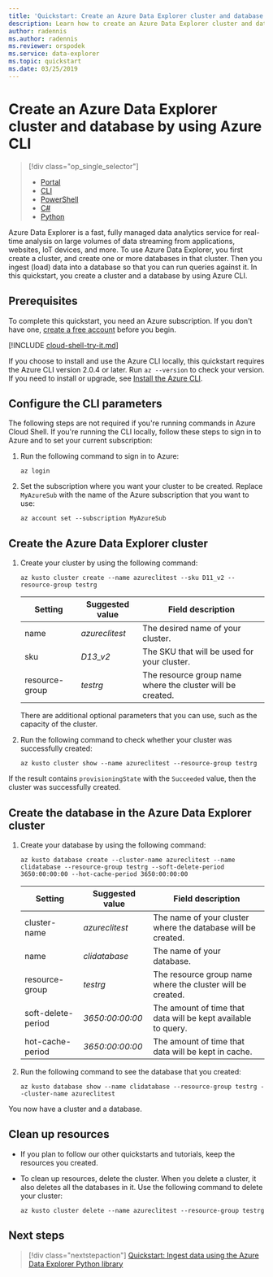```yaml
---
title: 'Quickstart: Create an Azure Data Explorer cluster and database by using Azure CLI'
description: Learn how to create an Azure Data Explorer cluster and database by using the Azure CLI
author: radennis
ms.author: radennis
ms.reviewer: orspodek
ms.service: data-explorer
ms.topic: quickstart
ms.date: 03/25/2019
---
```


# Create an Azure Data Explorer cluster and database by using Azure CLI

> [!div class="op_single_selector"]
> * [Portal](create-cluster-database-portal.md)
> * [CLI](create-cluster-database-cli.md)
> * [PowerShell](create-cluster-database-powershell.md)
> * [C#](create-cluster-database-csharp.md)
> * [Python](create-cluster-database-python.md)
>

Azure Data Explorer is a fast, fully managed data analytics service for real-time analysis on large volumes of data streaming from applications, websites, IoT devices, and more. To use Azure Data Explorer, you first create a cluster, and create one or more databases in that cluster. Then you ingest (load) data into a database so that you can run queries against it. In this quickstart, you create a cluster and a database by using Azure CLI.

## Prerequisites

To complete this quickstart, you need an Azure subscription. If you don't have one, [create a free account](https://azure.microsoft.com/free/) before you begin.

[!INCLUDE [cloud-shell-try-it.md](../../includes/cloud-shell-try-it.md)]

If you choose to install and use the Azure CLI locally, this quickstart requires the Azure CLI version 2.0.4 or later. Run `az --version` to check your version. If you need to install or upgrade, see [Install the Azure CLI](https://docs.microsoft.com/en-us/cli/azure/install-azure-cli?view=azure-cli-latest).

## Configure the CLI parameters

The following steps are not required if you're running commands in Azure Cloud Shell. If you're running the CLI locally, follow these steps to sign in to Azure and to set your current subscription:

1. Run the following command to sign in to Azure:

    ```azurecli-interactive
    az login
    ```

1. Set the subscription where you want your cluster to be created. Replace `MyAzureSub` with the name of the Azure subscription that you want to use:

    ```azurecli-interactive
    az account set --subscription MyAzureSub
    ```

## Create the Azure Data Explorer cluster

1. Create your cluster by using the following command:

    ```azurecli-interactive
    az kusto cluster create --name azureclitest --sku D11_v2 --resource-group testrg
    ```

   |**Setting** | **Suggested value** | **Field description**|
   |---|---|---|
   | name | *azureclitest* | The desired name of your cluster.|
   | sku | *D13_v2* | The SKU that will be used for your cluster. |
   | resource-group | *testrg* | The resource group name where the cluster will be created. |

    There are additional optional parameters that you can use, such as the capacity of the cluster.

1. Run the following command to check whether your cluster was successfully created:

    ```azurecli-interactive
    az kusto cluster show --name azureclitest --resource-group testrg
    ```

If the result contains `provisioningState` with the `Succeeded` value, then the cluster was successfully created.

## Create the database in the Azure Data Explorer cluster

1. Create your database by using the following command:

    ```azurecli-interactive
    az kusto database create --cluster-name azureclitest --name clidatabase --resource-group testrg --soft-delete-period 3650:00:00:00 --hot-cache-period 3650:00:00:00
    ```

   |**Setting** | **Suggested value** | **Field description**|
   |---|---|---|
   | cluster-name | *azureclitest* | The name of your cluster where the database will be created.|
   | name | *clidatabase* | The name of your database.|
   | resource-group | *testrg* | The resource group name where the cluster will be created. |
   | soft-delete-period | *3650:00:00:00* | The amount of time that data will be kept available to query. |
   | hot-cache-period | *3650:00:00:00* | The amount of time that data will be kept in cache. |

1. Run the following command to see the database that you created:

    ```azurecli-interactive
    az kusto database show --name clidatabase --resource-group testrg --cluster-name azureclitest
    ```

You now have a cluster and a database.

## Clean up resources

* If you plan to follow our other quickstarts and tutorials, keep the resources you created.
* To clean up resources, delete the cluster. When you delete a cluster, it also deletes all the databases in it. Use the following command to delete your cluster:

    ```azurecli-interactive
    az kusto cluster delete --name azureclitest --resource-group testrg
    ```

## Next steps

> [!div class="nextstepaction"]
> [Quickstart: Ingest data using the Azure Data Explorer Python library](python-ingest-data.md)
